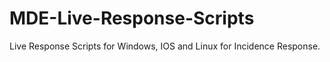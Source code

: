 # MDE-Live-Response-Scripts
Live Response Scripts for Windows, IOS and Linux for Incidence Response.
